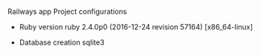 Railways app
Project configurations

* Ruby version
ruby 2.4.0p0 (2016-12-24 revision 57164) [x86_64-linux]

* Database creation
sqlite3
